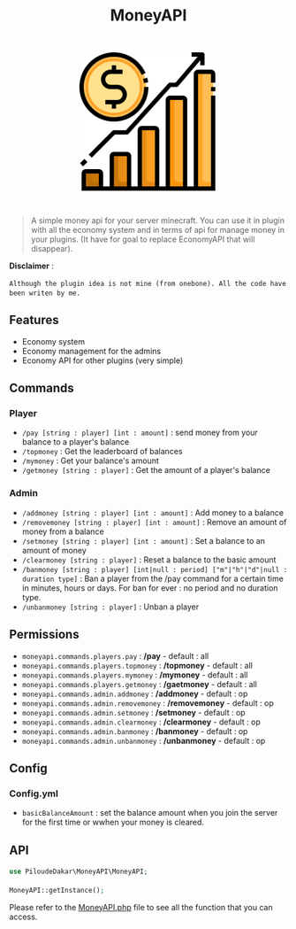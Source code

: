 <h1 align="center"> MoneyAPI </h1>
<br>
<p align="center"><img src="https://github.com/PiloudeDakar/MoneyAPI/blob/e8f8aa6659098d8ea6f3929b0f2762a797467f7d/icon.png" width="250" align="center"></p>
<br>

> A simple money api for your server minecraft. You can use it in plugin with all the economy system and in terms of api for manage money in your plugins.
(It have for goal to replace EconomyAPI that will disappear).

__Disclaimer__ :

`Although the plugin idea is not mine (from onebone). All the code have been writen by me.`



## Features


- Economy system
- Economy management for the admins
- Economy API for other plugins (very simple)




## Commands


### Player

- `/pay [string : player] [int : amount]` : send money from your balance to a player's balance
- `/topmoney` : Get the leaderboard of balances
- `/mymoney` : Get your balance's amount
- `/getmoney [string : player]` : Get the amount of a player's balance

### Admin
- `/addmoney [string : player] [int : amount]` : Add money to a balance
- `/removemoney [string : player] [int : amount]` : Remove an amount of money from a balance
- `/setmoney [string : player] [int : amount]` : Set a balance to an amount of money
- `/clearmoney [string : player]` : Reset a balance to the basic amount
- `/banmoney [string : player] [int|null : period] ["m"|"h"|"d"|null : duration type]` : Ban a player from the /pay command for a certain time in minutes, hours or days. For ban for ever : no period and no duration type.
- `/unbanmoney [string : player]` : Unban a player 

## Permissions
- `moneyapi.commands.players.pay` : **/pay** - default : all
- `moneyapi.commands.players.topmoney` : **/topmoney** - default : all
- `moneyapi.commands.players.mymoney` : **/mymoney** - default : all
- `moneyapi.commands.players.getmoney` : **/gaetmoney** - default : all
- `moneyapi.commands.admin.addmoney` : **/addmoney** - default : op
- `moneyapi.commands.admin.removemoney` : **/removemoney** - default : op
- `moneyapi.commands.admin.setmoney` : **/setmoney** - default : op
- `moneyapi.commands.admin.clearmoney` : **/clearmoney** - default : op
- `moneyapi.commands.admin.banmoney` : **/banmoney** - default : op
- `moneyapi.commands.admin.unbanmoney` : **/unbanmoney** - default : op

## Config

### Config.yml
- `basicBalanceAmount` : set the balance amount when you join the server for the first time or wwhen your money is cleared.

## API


```php
use PiloudeDakar\MoneyAPI\MoneyAPI;

MoneyAPI::getInstance();
```
Please refer to the <a href="https://github.com/PiloudeDakar/MoneyAPI/blob/main/src/PiloudeDakar/MoneyAPI/MoneyAPI.php">MoneyAPI.php</a> file to see all the function that you can access.
